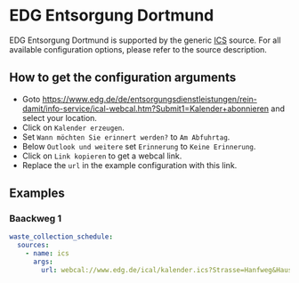 # EDG Entsorgung Dortmund

EDG Entsorgung Dortmund is supported by the generic [ICS](/doc/source/ics.md) source. For all available configuration options, please refer to the source description.


## How to get the configuration arguments

- Goto <https://www.edg.de/de/entsorgungsdienstleistungen/rein-damit/info-service/ical-webcal.htm?Submit1=Kalender+abonnieren> and select your location.  
- Click on `Kalender erzeugen`.
- Set `Wann möchten Sie erinnert werden?` to `Am Abfuhrtag`.
- Below `Outlook und weitere` set `Erinnerung` to `Keine Erinnerung`.
- Click on `Link kopieren` to get a webcal link.
- Replace the `url` in the example configuration with this link.

## Examples

### Baackweg 1

```yaml
waste_collection_schedule:
  sources:
    - name: ics
      args:
        url: webcal://www.edg.de/ical/kalender.ics?Strasse=Hanfweg&Hausnummer=1&Erinnerung=-1&Abfallart=1,2,3,4
```
